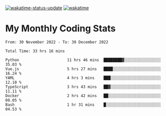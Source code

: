 [![wakatime-status-update](https://github.com/noopurphalak/noopurphalak/workflows/wakatime-status-update/badge.svg)](https://github.com/noopurphalak/noopurphalak/actions/workflows/main.yml)
[![wakatime](https://wakatime.com/badge/user/80ace140-ef40-4fdd-b8ed-f3be3d2e1aea.svg)](https://wakatime.com/@80ace140-ef40-4fdd-b8ed-f3be3d2e1aea)

# My Monthly Coding Stats

<!--START_SECTION:waka-->

```text
From: 30 November 2022 - To: 30 December 2022

Total Time: 33 hrs 16 mins

Python                     11 hrs 46 mins  ████████▓░░░░░░░░░░░░░░░░   35.03 %
Vue.js                     5 hrs 27 mins   ████░░░░░░░░░░░░░░░░░░░░░   16.24 %
YAML                       4 hrs 3 mins    ███░░░░░░░░░░░░░░░░░░░░░░   12.10 %
TypeScript                 3 hrs 43 mins   ██▓░░░░░░░░░░░░░░░░░░░░░░   11.11 %
Docker                     2 hrs 42 mins   ██░░░░░░░░░░░░░░░░░░░░░░░   08.05 %
Bash                       1 hr 31 mins    █░░░░░░░░░░░░░░░░░░░░░░░░   04.53 %
```

<!--END_SECTION:waka-->
